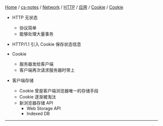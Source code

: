 [Home](https://mengxianbin.github.io) /
[cs-notes](https://mengxianbin.github.io/cs-notes/site) /
[Network](https://mengxianbin.github.io/cs-notes/site/Network) /
[HTTP](https://mengxianbin.github.io/cs-notes/site/Network/HTTP) /
[应用](https://mengxianbin.github.io/cs-notes/site/Network/HTTP/%E5%BA%94%E7%94%A8) /
[Cookie](https://mengxianbin.github.io/cs-notes/site/Network/HTTP/%E5%BA%94%E7%94%A8/Cookie) /
[Cookie](https://mengxianbin.github.io/cs-notes/site/Network/HTTP/%E5%BA%94%E7%94%A8/Cookie/Cookie)

* HTTP 无状态
    * 协议简单
    * 能够处理大量事务

* HTTP/1.1 引入 Cookie 保存状态信息

* Cookie
    * 服务器发给客户端
    * 客户端再次请求服务器时带上

* 客户端存储
    * Cookie 曾是客户端浏览器唯一的存储手段
    * Cookie 逐渐被淘汰
    * 新浏览器存储 API
        * Web Storage API
        * Indexed DB

---
